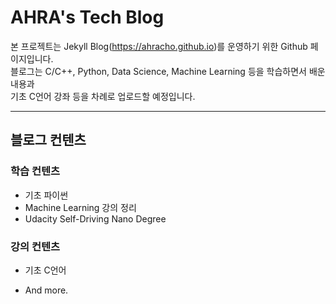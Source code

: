 # AHRA's Tech Blog

본 프로젝트는 Jekyll Blog(https://ahracho.github.io)를 운영하기 위한 Github 페이지입니다.  
블로그는 C/C++, Python, Data Science, Machine Learning 등을 학습하면서 배운 내용과  
기초 C언어 강좌 등을 차례로 업로드할 예정입니다.  

---

## 블로그 컨텐츠
### 학습 컨텐츠
* 기초 파이썬
* Machine Learning 강의 정리
* Udacity Self-Driving Nano Degree

### 강의 컨텐츠
* 기초 C언어

* And more.
